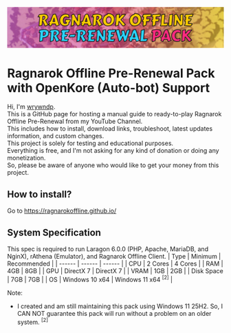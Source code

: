 <img src="media/main_banner.png">

# Ragnarok Offline Pre-Renewal Pack with OpenKore (Auto-bot) Support
Hi, I'm [wrywndp](https://www.youtube.com/@wrywndp).\
This is a GitHub page for hosting a manual guide to ready-to-play Ragnarok Offline Pre-Renewal from my YouTube Channel.\
This includes how to install, download links, troubleshoot, latest updates information, and custom changes.\
This project is solely for testing and educational purposes.\
Everything is free, and I'm not asking for any kind of donation or doing any monetization.\
So, please be aware of anyone who would like to get your money from this project.

## How to install?
Go to https://ragnarokoffline.github.io/

## System Specification
This spec is required to run Laragon 6.0.0 (PHP, Apache, MariaDB, and NginX), rAthena (Emulator), and Ragnarok Offline Client.
| Type | Minimum | Recommended |
| ------ | ------ | ------ |
| CPU | 2 Cores | 4 Cores |
| RAM | 4GB | 8GB |
| GPU | DirectX 7 | DirectX 7 |
| VRAM | 1GB | 2GB |
| Disk Space | 7GB | 7GB |
| OS | Windows 10 x64 | Windows 11 x64 <sup>[2]</sup> |

Note:
* I created and am still maintaining this pack using Windows 11 25H2. So, I CAN NOT guarantee this pack will run without a problem on an older system. <sup>[2]</sup>
